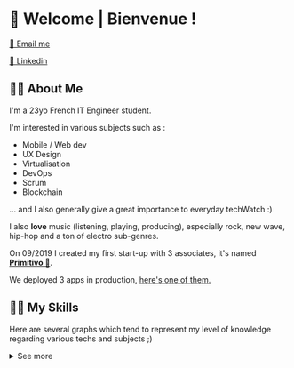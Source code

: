 # 🦉 Welcome | Bienvenue ! 


[📧   Email me ](mailto:thomas.martin@primitivo.fr)

[💼   Linkedin  ](https://www.linkedin.com/in/thomas-martin-348238161/)
## 👨‍🎤 About Me

I'm a 23yo French IT Engineer student.

I'm interested in various subjects such as : 
- Mobile / Web dev
- UX Design
- Virtualisation
- DevOps
- Scrum
- Blockchain

... and I also generally give a great importance to everyday techWatch :)

I also **love** music (listening, playing, producing), especially rock, new wave, hip-hop and a ton of electro sub-genres.

On 09/2019 I created my first start-up with 3 associates, it's named [**Primitivo 🦉**](https://github.com/PrimitivoFR). 

We deployed 3 apps in production, [here's one of them.](https://circlebar.fr)

## 👨‍💻 My Skills

Here are several graphs which tend to represent my level of knowledge regarding various techs and subjects ;)

<details>
  <summary>See more</summary

# 

### 📱 Mobile

![80%](https://progress-bar.dev/80) **Flutter**


![75%](https://progress-bar.dev/75) **React Native**


![60%](https://progress-bar.dev/60) **Kotlin**

### 🖌 Front-end

![90%](https://progress-bar.dev/90) **HTML/CSS**


![85%](https://progress-bar.dev/85) **JavaScript/TypeScript**


![82%](https://progress-bar.dev/82) **React**


![70%](https://progress-bar.dev/70) **Angular**

### 🤖 Back-end

![80%](https://progress-bar.dev/80) **Go**


![75%](https://progress-bar.dev/75) **NodeJS**


![68%](https://progress-bar.dev/68) **Python**

### ⚙ DevOps and others

![80%](https://progress-bar.dev/80) **Git**

![75%](https://progress-bar.dev/75) **GitLab**

![70%](https://progress-bar.dev/70) **Docker**


![70%](https://progress-bar.dev/70) **Docker-Compose**


![60%](https://progress-bar.dev/60) **Jenkins**


![40%](https://progress-bar.dev/40) **Kubernetes**

### ☁ Cloud Services
![65%](https://progress-bar.dev/65) **AWS**


![40%](https://progress-bar.dev/40) **Firebase**


![20%](https://progress-bar.dev/20) **Microsoft Azure**

### 👨‍💼 Soft Skills
![80%](https://progress-bar.dev/80) **Adaptability**


![75%](https://progress-bar.dev/75) **Project Management**


![75%](https://progress-bar.dev/75) **Scrum Master**


![70%](https://progress-bar.dev/70) **Solution Architecture**


![70%](https://progress-bar.dev/70) **Web/Mobile knowledge**


![65%](https://progress-bar.dev/65) **UX Design**

</details>
